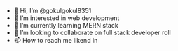 - 👋 Hi, I’m @gokulgokul8351
- 👀 I’m interested in web development
- 🌱 I’m currently learning MERN stack 
- 💞️ I’m looking to collaborate on full stack developer roll
- 📫 How to reach me likend in

<!---
gokulgokul8351/gokulgokul8351 is a ✨ special ✨ repository because its `README.md` (this file) appears on your GitHub profile.
You can click the Preview link to take a look at your changes.
--->
